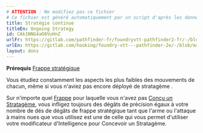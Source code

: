 ```yaml
---
# ATTENTION : Ne modifiez pas ce fichier
# Ce fichier est généré automatiquement par un script d'après les données du module Foundry VTT officiel et de sa traduction
title: Stratégie continue
titleEn: Ongoing Strategy
id: CAk1NNG4aO0VuHnZ
urlFr: https://gitlab.com/pathfinder-fr/foundryvtt-pathfinder2-fr/-/blob/master/data/feats/CAk1NNG4aO0VuHnZ.htm
urlEn: https://gitlab.com/hooking/foundry-vtt---pathfinder-2e/-/blob/master/packs/data/feats.db/ongoing-strategy.json
layout: dons
---
```

**Prérequis** [Frappe stratégique](../capacité-classe/frappe-stratégique.md)

Vous étudiez constamment les aspects les plus faibles des mouvements de chacun, même si vous n'aviez pas encore déployé de stratagème .

Sur n'importe quel [Frappe](../actions/frapper.md) pour laquelle vous n'avez pas [Conçu un Stratagème](../actions/concevoir-un-stratagème.md), vous infligez toujours des dégâts de précision égaux à votre nombre de dés de dégâts de frappe stratégique tant que l'arme ou l'attaque à mains nues que vous utilisez est une de celle qui vous permet d'utiliser votre modificateur d'Intelligence pour Concevoir un Stratagème.
